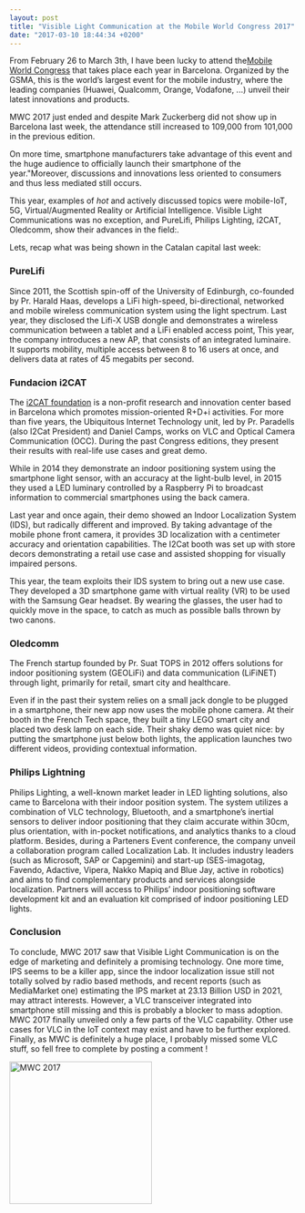 ```yaml
---
layout: post
title: "Visible Light Communication at the Mobile World Congress 2017"
date: "2017-03-10 18:44:34 +0200"
---
```


From February 26 to March 3th, I have been lucky to attend the[Mobile World Congress](https://www.mobileworldcongress.com) that takes place each year in Barcelona. Organized by the GSMA, this is the world’s largest event for the mobile industry, where the leading companies (Huawei, Qualcomm, Orange, Vodafone, ...) unveil their latest innovations and products.

MWC 2017 just ended and despite Mark Zuckerberg did not show up in Barcelona last week, the attendance still increased to 109,000 from 101,000 in the previous edition.

On more time, smartphone manufacturers take advantage of this event and the huge audience to officially launch their smartphone of the year."Moreover, discussions and innovations less oriented to consumers and thus less mediated still occurs.

This year, examples of *hot* and actively discussed topics were mobile-IoT, 5G, Virtual/Augmented Reality or Artificial Intelligence. Visible Light Communications was no exception, and PureLifi, Philips Lighting, i2CAT, Oledcomm, show their advances in the field:.

Lets, recap what was being shown in the Catalan capital last week:

### PureLifi

Since 2011, the Scottish spin-off of the University of Edinburgh, co-founded by Pr. Harald Haas, develops a LiFi high-speed, bi-directional, networked and mobile wireless communication system using the light spectrum.
Last year, they disclosed the Lifi-X USB dongle and demonstrates a wireless communication between a tablet and a LiFi enabled access point, This year, the company introduces a new AP, that consists of an integrated luminaire. It supports mobility, multiple access between 8 to 16 users at once, and delivers data at rates of 45 megabits per second.

### Fundacion i2CAT

The [i2CAT foundation](//http://www.i2cat.net/) is a non-profit research and innovation center based in Barcelona which promotes mission-oriented R+D+i activities. For more than five years, the Ubiquitous Internet Technology unit, led by Pr. Paradells (also I2Cat President) and Daniel Camps, works on VLC and Optical Camera Communication (OCC). During the past Congress editions, they present their results with real-life use cases and great demo.

While in 2014 they demonstrate an indoor positioning system using the smartphone light sensor, with an accuracy at the light-bulb level, in 2015 they used a LED luminary controlled by a Raspberry Pi to broadcast information to commercial smartphones using the back camera.

Last year and once again, their demo showed an Indoor Localization System (IDS), but radically different and improved. By taking advantage of the mobile phone front camera, it provides 3D localization with a centimeter accuracy and orientation capabilities. The I2Cat booth was set up with store decors demonstrating a retail use case and assisted shopping for visually impaired persons.

This year, the team exploits their IDS system to bring out a new use case. They developed a 3D smartphone game with virtual reality (VR) to be used with the Samsung Gear headset. By wearing the glasses, the user had to quickly move in the space, to catch as much as possible balls thrown by two canons.

### Oledcomm

The French startup founded by Pr. Suat TOPS in 2012 offers solutions for indoor positioning system (GEOLiFi) and data communication (LiFiNET) through light, primarily for retail, smart city and healthcare.

Even if in the past their system relies on a small jack dongle to be plugged in a smartphone, their new app now uses the mobile phone camera. At their booth in the French Tech space, they built a tiny LEGO smart city and placed two desk lamp on each side. Their shaky demo was quiet nice: by putting the smartphone just below both lights, the application launches two different videos, providing contextual information.

### Philips Lightning

Philips Lighting, a well-known market leader in LED lighting solutions, also came to Barcelona with their indoor position system. The system utilizes a combination of VLC technology, Bluetooth, and a smartphone’s inertial sensors to deliver indoor positioning that they claim accurate within 30cm, plus orientation, with in-pocket notifications, and analytics thanks to a cloud platform.
Besides, during a Parteners Event conference, the company unveil a collaboration program called Localization Lab. It includes industry leaders (such as Microsoft, SAP or Capgemini) and start-up (SES-imagotag, Favendo, Adactive, Vipera, Nakko Mapiq and Blue Jay, active in robotics) and aims to find complementary products and services alongside localization. Partners will access to Philips’ indoor positioning software development kit and an evaluation kit comprised of indoor positioning LED lights.

### Conclusion 

To conclude, MWC 2017 saw that Visible Light Communication is on the edge of marketing and definitely a promising technology. One more time, IPS seems to be a killer app, since the indoor localization issue still not totally solved by radio based methods, and recent reports (such as MediaMarket one) estimating the IPS market at 23.13 Billion USD in 2021, may attract interests.
However, a VLC transceiver integrated into smartphone still missing and this is probably a blocker to mass adoption.
MWC 2017 finally unveiled only a few parts of the VLC capability. Other use cases for VLC in the IoT context may exist and have to be further explored.
Finally, as MWC is definitely a huge place, I probably missed some VLC stuff, so fell free to complete by posting a comment !

<img src="{{ site.baseurl }}/public/mwc2017.jpg" alt="MWC 2017" style="width: 250px;"/>
